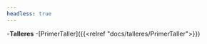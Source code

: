 ```yaml
---
headless: true
---
```


-**Talleres**
-[PrimerTaller]({{<relref "docs/talleres/PrimerTaller">}})
<br />
